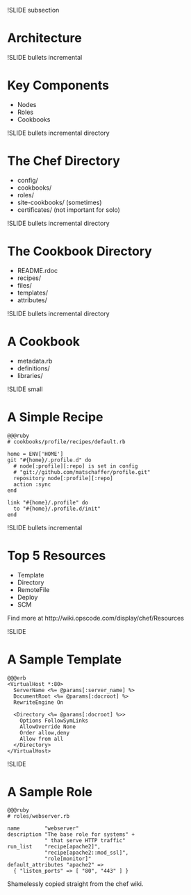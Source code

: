 !SLIDE subsection

# Architecture #

!SLIDE bullets incremental

# Key Components

* Nodes
* Roles
* Cookbooks

!SLIDE bullets incremental directory

# The Chef Directory #

* config/
* cookbooks/
* roles/
* site-cookbooks/ (sometimes)
* certificates/ (not important for solo)

!SLIDE bullets incremental directory

# The Cookbook Directory #

* README.rdoc
* recipes/
* files/
* templates/
* attributes/

!SLIDE bullets incremental directory

# A Cookbook #

* metadata.rb
* definitions/
* libraries/

!SLIDE small

# A Simple Recipe #

    @@@ruby
    # cookbooks/profile/recipes/default.rb

    home = ENV['HOME']
    git "#{home}/.profile.d" do
      # node[:profile][:repo] is set in config
      # "git://github.com/matschaffer/profile.git"
      repository node[:profile][:repo]
      action :sync
    end
    
    link "#{home}/.profile" do
      to "#{home}/.profile.d/init"
    end

!SLIDE bullets incremental

# Top 5 Resources

* Template
* Directory
* RemoteFile
* Deploy
* SCM

<div class="note">
Find more at http://wiki.opscode.com/display/chef/Resources
</div>

!SLIDE

# A Sample Template #

    @@@erb
    <VirtualHost *:80>
      ServerName <%= @params[:server_name] %>
      DocumentRoot <%= @params[:docroot] %>
      RewriteEngine On
      
      <Directory <%= @params[:docroot] %>>
        Options FollowSymLinks
        AllowOverride None
        Order allow,deny
        Allow from all
      </Directory>
    </VirtualHost>

!SLIDE

# A Sample Role #

    @@@ruby
    # roles/webserver.rb

    name        "webserver"
    description "The base role for systems" + 
                " that serve HTTP traffic"
    run_list    "recipe[apache2]",
                "recipe[apache2::mod_ssl]",
                "role[monitor]"
    default_attributes "apache2" => 
      { "listen_ports" => [ "80", "443" ] }

<div class="note">
Shamelessly copied straight from the chef wiki.
</div>
